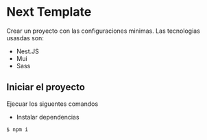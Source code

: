 # Next Template
Crear un proyecto con las configuraciones minimas. Las tecnologias usasdas son: 
* Nest.JS 
* Mui
* Sass

## Iniciar el proyecto
Ejecuar los siguentes comandos
* Instalar dependencias
```
$ npm i
```
